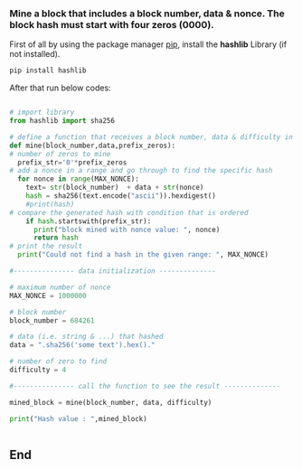 ### Mine a block that includes a block number, data & nonce. The block hash must start with four zeros (0000).

First of all by using the package manager [pip](https://pip.pypa.io/en/stable/), install the **hashlib** Library (if not installed).

```bash
pip install hashlib

```
After that run below codes:

```python

# import library
from hashlib import sha256

# define a function that receives a block number, data & difficulty in order to mine an arbitrary block
def mine(block_number,data,prefix_zeros):
# number of zeros to mine
  prefix_str='0'*prefix_zeros
# add a nonce in a range and go through to find the specific hash
  for nonce in range(MAX_NONCE):
    text= str(block_number)  + data + str(nonce)
    hash = sha256(text.encode("ascii")).hexdigest()
    #print(hash)
# compare the generated hash with condition that is ordered
    if hash.startswith(prefix_str):
      print("block mined with nonce value: ", nonce)
      return hash
# print the result
  print("Could not find a hash in the given range: ", MAX_NONCE)

#--------------- data initialization --------------

# maximum number of nonce
MAX_NONCE = 1000000

# block number
block_number = 684261

# data (i.e. string & ...) that hashed
data = ".sha256('some text').hex()."

# number of zero to find
difficulty = 4

#--------------- call the function to see the result --------------

mined_block = mine(block_number, data, difficulty)

print("Hash value : ",mined_block)



```

## End
